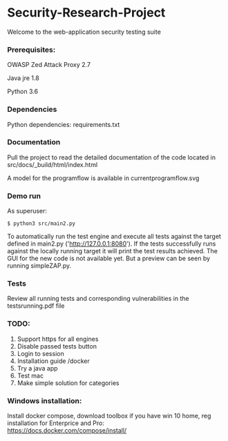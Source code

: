 # Security-Research-Project

Welcome to the web-application security testing suite

### Prerequisites:

OWASP Zed Attack Proxy 2.7

Java jre 1.8

Python 3.6

### Dependencies

Python dependencies: requirements.txt

### Documentation

Pull the project to read the detailed documentation of the code located in src/docs/_build/html/index.html

A model for the programflow is available in currentprogramflow.svg

### Demo run

As superuser:

    $ python3 src/main2.py
 
To automatically  run the test engine and execute all tests against the target defined in main2.py ('http://127.0.0.1:8080'). If the tests successfully runs against the locally running target it will print the test results achieved. The GUI for the new code is not available yet. But a preview can be seen by running simpleZAP.py.


### Tests

Review all running tests and corresponding vulnerabilities in the testsrunning.pdf file

### TODO:

1. Support https for all engines
2. Disable passed tests button
3. Login to session
4. Installation guide /docker
5. Try a java app
6. Test mac
7. Make simple solution for categories

### Windows installation:
Install docker compose, download toolbox if you have win 10 home, reg installation for Enterprice and Pro:
https://docs.docker.com/compose/install/

